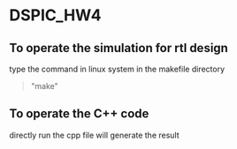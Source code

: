 # DSPIC_HW4
## To operate the simulation for rtl design
type the command in linux system in the makefile directory
>"make"
## To operate the C++ code
directly run the cpp file will generate the result
